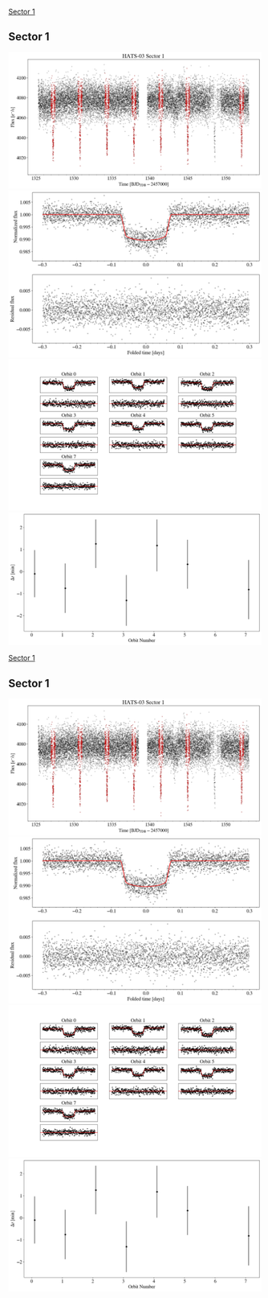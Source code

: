 [Sector 1](#sector1)

<a name = "sector1"></a>
## Sector 1
![alt text](/tt/HATS-03_Sector_1/HATS-03_Sector_1_a_TimeSeries.png)
![alt text](/tt/HATS-03_Sector_1/HATS-03_Sector_1_b_FoldedLightCurve.png)
![alt text](/tt/HATS-03_Sector_1/HATS-03_Sector_1_b_IndividualTransitsWithFit.png)
![alt text](/tt/HATS-03_Sector_1/HATS-03_Sector_1_c_TimingResiduals.png)

[Sector 1](#sector1)

<a name = "sector1"></a>
## Sector 1
![alt text](/tt/HATS-03_Sector_1/HATS-03_Sector_1_a_TimeSeries.png)
![alt text](/tt/HATS-03_Sector_1/HATS-03_Sector_1_b_FoldedLightCurve.png)
![alt text](/tt/HATS-03_Sector_1/HATS-03_Sector_1_b_IndividualTransitsWithFit.png)
![alt text](/tt/HATS-03_Sector_1/HATS-03_Sector_1_c_TimingResiduals.png)

